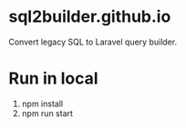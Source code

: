 # sql2builder.github.io
Convert  legacy SQL to Laravel query builder.

# Run in local
1. npm install
2. npm run start
